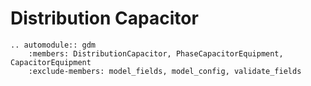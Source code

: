 # Distribution Capacitor


```{eval-rst}
.. automodule:: gdm
    :members: DistributionCapacitor, PhaseCapacitorEquipment, CapacitorEquipment
    :exclude-members: model_fields, model_config, validate_fields

```